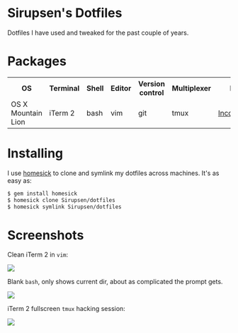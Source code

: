 # Sirupsen's Dotfiles

Dotfiles I have used and tweaked for the past couple of years.

# Packages

<table>
  <tr>
    <th>OS</th>
    <th>Terminal</th>
    <th>Shell</th>
    <th>Editor</th>
    <th>Version control</th>
    <th>Multiplexer</th>
    <th>Font</th>
  </tr>
  <tr>
    <td>OS X Mountain Lion</td>
    <td>iTerm 2</td>
    <td>bash</td>
    <td>vim</td>
    <td>git</td>
    <td>tmux</td>
    <td><a href="http://www.levien.com/type/myfonts/inconsolata.html">Inconsolata</a></td>
  </tr>
</table>

# Installing

I use [homesick][homesick] to clone and symlink my dotfiles across machines.
It's as easy as:

```bash
$ gem install homesick
$ homesick clone Sirupsen/dotfiles
$ homesick symlink Sirupsen/dotfiles
```

[homesick]: http://github.com/technicalpickles/homesick

# Screenshots

Clean iTerm 2 in `vim`:

![](http://i.imgur.com/dCCtqGy.png)

Blank `bash`, only shows current dir, about as complicated the prompt gets.

![](http://i.imgur.com/yLrooPJ.png)

iTerm 2 fullscreen `tmux` hacking session:

![](http://i.imgur.com/Xfr6tbI.png)

